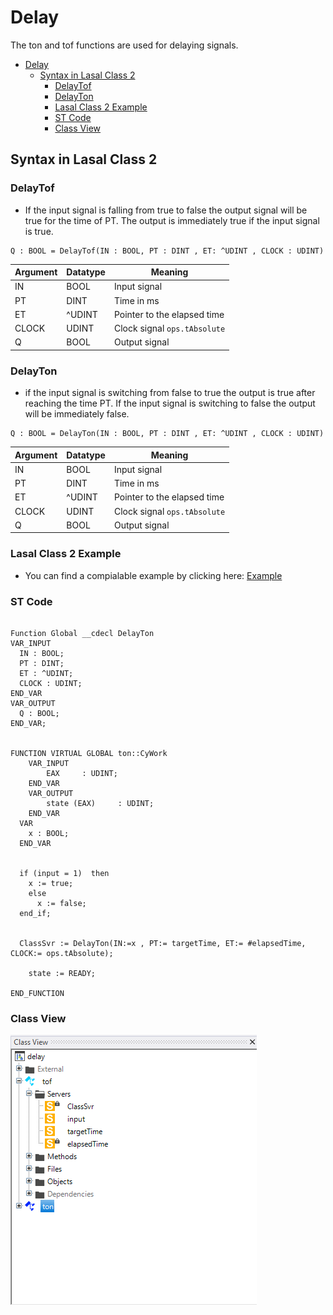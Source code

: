 # Delay 
The ton and tof functions are used for delaying signals. 

- [Delay](#delay)
  - [Syntax in Lasal Class 2](#syntax-in-lasal-class-2)
    - [DelayTof](#delaytof)
    - [DelayTon](#delayton)
    - [Lasal Class 2 Example](#lasal-class-2-example)
    - [ST Code](#st-code)
    - [Class View](#class-view)

## Syntax in Lasal Class 2

### DelayTof
* If the input signal is falling from true to false the output signal will be true for the time of PT. The output is immediately true if the input signal is true.
```
Q : BOOL = DelayTof(IN : BOOL, PT : DINT , ET: ^UDINT , CLOCK : UDINT)
```

| Argument | Datatype | Meaning |
| ------------- | ------------- | ------------- |
| IN  | BOOL | Input signal |
| PT  | DINT | Time in ms |
| ET  | ^UDINT | Pointer to the elapsed time |
| CLOCK  | UDINT | Clock signal ```ops.tAbsolute``` |
| Q  | BOOL | Output signal |

### DelayTon
* if the input signal is switching from false to true the output is true after reaching the time PT. If the input signal is switching to false the output will be immediately false.


```
Q : BOOL = DelayTon(IN : BOOL, PT : DINT , ET: ^UDINT , CLOCK : UDINT)
```

| Argument | Datatype | Meaning |
| ------------- | ------------- | ------------- |
| IN  | BOOL | Input signal |
| PT  | DINT | Time in ms |
| ET  | ^UDINT | Pointer to the elapsed time |
| CLOCK  | UDINT | Clock signal ```ops.tAbsolute``` |
| Q  | BOOL | Output signal |



### Lasal Class 2 Example
* You can find a compialable example by clicking here: [Example](https://github.com/Jumag-Dampferzeuger-GmbH/SIGMATEK-Jumag-Utils-Examples/tree/main/delay)

### ST Code

```

Function Global __cdecl DelayTon
VAR_INPUT
  IN : BOOL;
  PT : DINT; 
  ET : ^UDINT; 
  CLOCK : UDINT;
END_VAR
VAR_OUTPUT
  Q : BOOL;
END_VAR;


FUNCTION VIRTUAL GLOBAL ton::CyWork
	VAR_INPUT
		EAX 	: UDINT;
	END_VAR
	VAR_OUTPUT
		state (EAX) 	: UDINT;
	END_VAR
  VAR
  	x : BOOL; 
  END_VAR


  if (input = 1)  then
    x := true; 
    else 
      x := false; 
  end_if;

  
  ClassSvr := DelayTon(IN:=x , PT:= targetTime, ET:= #elapsedTime, CLOCK:= ops.tAbsolute);

	state := READY;

END_FUNCTION

```


### Class View
![alt text](img/image-11.png)
